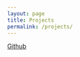 ```yaml
---
layout: page
title: Projects
permalink: /projects/
---
```

<a href="https://github.com/khanthulhu">
  Github
</a>

